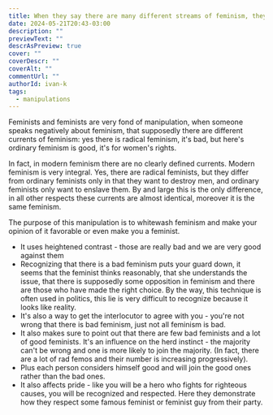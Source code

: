 ```yaml
---
title: When they say there are many different streams of feminism, they mean to confuse you.
date: 2024-05-21T20:43-03:00
description: ""
previewText: ""
descrAsPreview: true
cover: ""
coverDescr: ""
coverAlt: ""
commentUrl: ""
authorId: ivan-k
tags:
  - manipulations
---
```

Feminists and feminists are very fond of manipulation, when someone speaks negatively about feminism, that supposedly there are different currents of feminism: yes there is radical feminism, it's bad, but here's ordinary feminism is good, it's for women's rights.

In fact, in modern feminism there are no clearly defined currents. Modern feminism is very integral. Yes, there are radical feminists, but they differ from ordinary feminists only in that they want to destroy men, and ordinary feminists only want to enslave them. By and large this is the only difference, in all other respects these currents are almost identical, moreover it is the same feminism.

The purpose of this manipulation is to whitewash feminism and make your opinion of it favorable or even make you a feminist.

- It uses heightened contrast - those are really bad and we are very good against them
- Recognizing that there is a bad feminism puts your guard down, it seems that the feminist thinks reasonably, that she understands the issue, that there is supposedly some opposition in feminism and there are those who have made the right choice. By the way, this technique is often used in politics, this lie is very difficult to recognize because it looks like reality.
- It's also a way to get the interlocutor to agree with you - you're not wrong that there is bad feminism, just not all feminism is bad.
- It also makes sure to point out that there are few bad feminists and a lot of good feminists. It's an influence on the herd instinct - the majority can't be wrong and one is more likely to join the majority. (In fact, there are a lot of rad femos and their number is increasing progressively).
- Plus each person considers himself good and will join the good ones rather than the bad ones.
- It also affects pride - like you will be a hero who fights for righteous causes, you will be recognized and respected. Here they demonstrate how they respect some famous feminist or feminist guy from their party.
